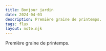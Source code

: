 ```yaml
---
title: Bonjour jardin
date: 2024-04-03
description: Première graine de printemps.
tags: flux
layout: note.njk
---
```


Première graine de printemps.